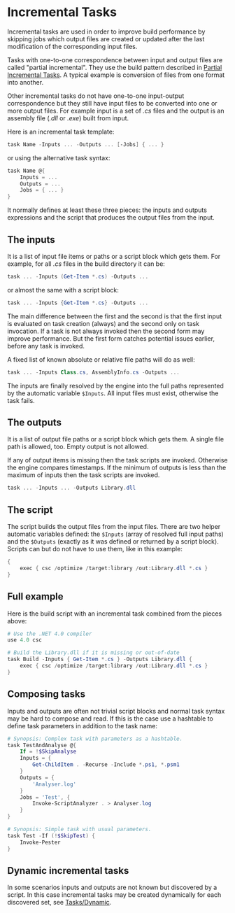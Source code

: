 # Incremental Tasks

Incremental tasks are used in order to improve build performance by skipping
jobs which output files are created or updated after the last modification of
the corresponding input files.

Tasks with one-to-one correspondence between input and output files are called "partial incremental".
They use the build pattern described in [Partial Incremental Tasks](Partial-Incremental-Tasks.md).
A typical example is conversion of files from one format into another.

Other incremental tasks do not have one-to-one input-output correspondence but
they still have input files to be converted into one or more output files. For
example input is a set of *.cs* files and the output is an assembly file
(*.dll* or *.exe*) built from input.

Here is an incremental task template:

```powershell
task Name -Inputs ... -Outputs ... [-Jobs] { ... }
```

or using the alternative task syntax:

```powershell
task Name @{
    Inputs = ...
    Outputs = ...
    Jobs = { ... }
}
```

It normally defines at least these three pieces: the inputs and outputs
expressions and the script that produces the output files from the input.

## The inputs

It is a list of input file items or paths or a script block which gets them.
For example, for all *.cs* files in the build directory it can be:

```powershell
task ... -Inputs (Get-Item *.cs) -Outputs ...
```

or almost the same with a script block:

```powershell
task ... -Inputs {Get-Item *.cs} -Outputs ...
```

The main difference between the first and the second is that the first input is
evaluated on task creation (always) and the second only on task invocation. If
a task is not always invoked then the second form may improve performance. But
the first form catches potential issues earlier, before any task is invoked.

A fixed list of known absolute or relative file paths will do as well:

```powershell
task ... -Inputs Class.cs, AssemblyInfo.cs -Outputs ...
```

The inputs are finally resolved by the engine into the full paths represented
by the automatic variable `$Inputs`. All input files must exist, otherwise the
task fails.

## The outputs

It is a list of output file paths or a script block which gets them. A single
file path is allowed, too. Empty output is not allowed.

If any of output items is missing then the task scripts are invoked. Otherwise
the engine compares timestamps. If the minimum of outputs is less than the
maximum of inputs then the task scripts are invoked.

```powershell
task ... -Inputs ... -Outputs Library.dll
```

## The script

The script builds the output files from the input files. There are two helper
automatic variables defined: the `$Inputs` (array of resolved full input paths)
and the `$Outputs` (exactly as it was defined or returned by a script block).
Scripts can but do not have to use them, like in this example:

```powershell
{
    exec { csc /optimize /target:library /out:Library.dll *.cs }
}
```

## Full example

Here is the build script with an incremental task combined from the pieces above:

```powershell
# Use the .NET 4.0 compiler
use 4.0 csc

# Build the Library.dll if it is missing or out-of-date
task Build -Inputs { Get-Item *.cs } -Outputs Library.dll {
    exec { csc /optimize /target:library /out:Library.dll *.cs }
}
```

## Composing tasks

Inputs and outputs are often not trivial script blocks and normal task syntax
may be hard to compose and read. If this is the case use a hashtable to define
task parameters in addition to the task name:

```powershell
# Synopsis: Complex task with parameters as a hashtable.
task TestAndAnalyse @{
    If = !$SkipAnalyse
    Inputs = {
        Get-ChildItem . -Recurse -Include *.ps1, *.psm1
    }
    Outputs = {
        'Analyser.log'
    }
    Jobs = 'Test', {
        Invoke-ScriptAnalyzer . > Analyser.log
    }
}

# Synopsis: Simple task with usual parameters.
task Test -If (!$SkipTest) {
    Invoke-Pester
}
```

## Dynamic incremental tasks

In some scenarios inputs and outputs are not known but discovered by a script.
In this case incremental tasks may be created dynamically for each discovered
set, see [Tasks/Dynamic](https://github.com/nightroman/Invoke-Build/tree/main/Tasks/Dynamic).
